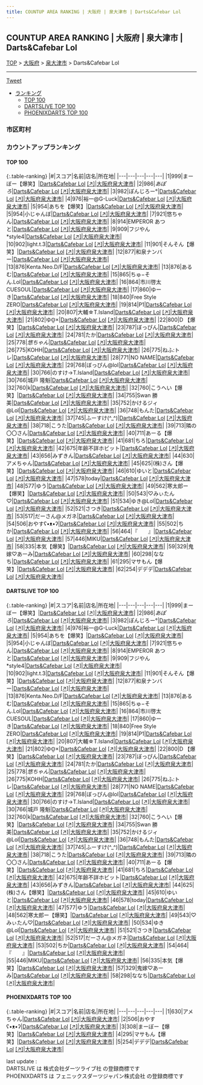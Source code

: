 ```yaml
---
title: COUNTUP AREA RANKING | 大阪府 | 泉大津市 | Darts&Cafebar Lol
---
```

## COUNTUP AREA RANKING | 大阪府 | 泉大津市 | Darts&Cafebar Lol

[TOP](/darts/rank/) > [大阪府](/darts/rank/大阪府/) > [泉大津市](/darts/rank/大阪府/泉大津市/) > Darts&Cafebar Lol

___

<a href="https://twitter.com/share?ref_src=twsrc%5Etfw" data-text="COUNTUP AREA RANKING | 大阪府泉大津市Darts&Cafebar Lol" class="twitter-share-button" data-hashtags="DARTSLIVE,PHOENIXDARTS,darts,ダーツ" data-show-count="false">Tweet</a>

* [ランキング](#カウントアップランキング)
    * [TOP 100](#top-100)
    * [DARTSLIVE TOP 100](#dartslive-top-100)
    * [PHOENIXDARTS TOP 100](#phoenixdarts-top-100)

### 市区町村

<ul>

</ul>

### カウントアップランキング

#### TOP 100



{:.table-ranking}
|#|スコア|名前|店名|所在地|
|---|---|---|---|---|
|1|999|<span class="rank-name-dl">まーぼー【爆笑】</span>|<a href="/darts/rank/shops/77896f9d1ada19f80d9b047a20a7ba1e.html">Darts&Cafebar Lol</a> <a href="https://search.dartslive.com/jp/shop/77896f9d1ada19f80d9b047a20a7ba1e">[↗]</a>|<a href="/darts/rank/大阪府/泉大津市">大阪府泉大津市</a>|
|2|986|<span class="rank-name-dl">$あぽろ$</span>|<a href="/darts/rank/shops/77896f9d1ada19f80d9b047a20a7ba1e.html">Darts&Cafebar Lol</a> <a href="https://search.dartslive.com/jp/shop/77896f9d1ada19f80d9b047a20a7ba1e">[↗]</a>|<a href="/darts/rank/大阪府/泉大津市">大阪府泉大津市</a>|
|3|982|<span class="rank-name-dl">ぽんじろー°</span>|<a href="/darts/rank/shops/77896f9d1ada19f80d9b047a20a7ba1e.html">Darts&Cafebar Lol</a> <a href="https://search.dartslive.com/jp/shop/77896f9d1ada19f80d9b047a20a7ba1e">[↗]</a>|<a href="/darts/rank/大阪府/泉大津市">大阪府泉大津市</a>|
|4|976|<span class="rank-name-dl">裕一@G-Luck</span>|<a href="/darts/rank/shops/77896f9d1ada19f80d9b047a20a7ba1e.html">Darts&Cafebar Lol</a> <a href="https://search.dartslive.com/jp/shop/77896f9d1ada19f80d9b047a20a7ba1e">[↗]</a>|<a href="/darts/rank/大阪府/泉大津市">大阪府泉大津市</a>|
|5|954|<span class="rank-name-dl">あちを【爆笑】</span>|<a href="/darts/rank/shops/77896f9d1ada19f80d9b047a20a7ba1e.html">Darts&Cafebar Lol</a> <a href="https://search.dartslive.com/jp/shop/77896f9d1ada19f80d9b047a20a7ba1e">[↗]</a>|<a href="/darts/rank/大阪府/泉大津市">大阪府泉大津市</a>|
|5|954|<span class="rank-name-dl">小じゃんぼ</span>|<a href="/darts/rank/shops/77896f9d1ada19f80d9b047a20a7ba1e.html">Darts&Cafebar Lol</a> <a href="https://search.dartslive.com/jp/shop/77896f9d1ada19f80d9b047a20a7ba1e">[↗]</a>|<a href="/darts/rank/大阪府/泉大津市">大阪府泉大津市</a>|
|7|921|<span class="rank-name-dl">悠ちゃん</span>|<a href="/darts/rank/shops/77896f9d1ada19f80d9b047a20a7ba1e.html">Darts&Cafebar Lol</a> <a href="https://search.dartslive.com/jp/shop/77896f9d1ada19f80d9b047a20a7ba1e">[↗]</a>|<a href="/darts/rank/大阪府/泉大津市">大阪府泉大津市</a>|
|8|914|<span class="rank-name-dl">EMPEROR あつと</span>|<a href="/darts/rank/shops/77896f9d1ada19f80d9b047a20a7ba1e.html">Darts&Cafebar Lol</a> <a href="https://search.dartslive.com/jp/shop/77896f9d1ada19f80d9b047a20a7ba1e">[↗]</a>|<a href="/darts/rank/大阪府/泉大津市">大阪府泉大津市</a>|
|9|909|<span class="rank-name-dl">フジやん*style4</span>|<a href="/darts/rank/shops/77896f9d1ada19f80d9b047a20a7ba1e.html">Darts&Cafebar Lol</a> <a href="https://search.dartslive.com/jp/shop/77896f9d1ada19f80d9b047a20a7ba1e">[↗]</a>|<a href="/darts/rank/大阪府/泉大津市">大阪府泉大津市</a>|
|10|902|<span class="rank-name-dl">light.t.3</span>|<a href="/darts/rank/shops/77896f9d1ada19f80d9b047a20a7ba1e.html">Darts&Cafebar Lol</a> <a href="https://search.dartslive.com/jp/shop/77896f9d1ada19f80d9b047a20a7ba1e">[↗]</a>|<a href="/darts/rank/大阪府/泉大津市">大阪府泉大津市</a>|
|11|901|<span class="rank-name-dl">そんそん【爆笑】</span>|<a href="/darts/rank/shops/77896f9d1ada19f80d9b047a20a7ba1e.html">Darts&Cafebar Lol</a> <a href="https://search.dartslive.com/jp/shop/77896f9d1ada19f80d9b047a20a7ba1e">[↗]</a>|<a href="/darts/rank/大阪府/泉大津市">大阪府泉大津市</a>|
|12|877|<span class="rank-name-dl">和泉ナンバー</span>|<a href="/darts/rank/shops/77896f9d1ada19f80d9b047a20a7ba1e.html">Darts&Cafebar Lol</a> <a href="https://search.dartslive.com/jp/shop/77896f9d1ada19f80d9b047a20a7ba1e">[↗]</a>|<a href="/darts/rank/大阪府/泉大津市">大阪府泉大津市</a>|
|13|876|<span class="rank-name-dl">Kenta.Neo.D/F</span>|<a href="/darts/rank/shops/77896f9d1ada19f80d9b047a20a7ba1e.html">Darts&Cafebar Lol</a> <a href="https://search.dartslive.com/jp/shop/77896f9d1ada19f80d9b047a20a7ba1e">[↗]</a>|<a href="/darts/rank/大阪府/泉大津市">大阪府泉大津市</a>|
|13|876|<span class="rank-name-dl">あるむ</span>|<a href="/darts/rank/shops/77896f9d1ada19f80d9b047a20a7ba1e.html">Darts&Cafebar Lol</a> <a href="https://search.dartslive.com/jp/shop/77896f9d1ada19f80d9b047a20a7ba1e">[↗]</a>|<a href="/darts/rank/大阪府/泉大津市">大阪府泉大津市</a>|
|15|865|<span class="rank-name-dl">ちゅ−そん.Lol</span>|<a href="/darts/rank/shops/77896f9d1ada19f80d9b047a20a7ba1e.html">Darts&Cafebar Lol</a> <a href="https://search.dartslive.com/jp/shop/77896f9d1ada19f80d9b047a20a7ba1e">[↗]</a>|<a href="/darts/rank/大阪府/泉大津市">大阪府泉大津市</a>|
|16|864|<span class="rank-name-dl">市川啓太CUESOUL</span>|<a href="/darts/rank/shops/77896f9d1ada19f80d9b047a20a7ba1e.html">Darts&Cafebar Lol</a> <a href="https://search.dartslive.com/jp/shop/77896f9d1ada19f80d9b047a20a7ba1e">[↗]</a>|<a href="/darts/rank/大阪府/泉大津市">大阪府泉大津市</a>|
|17|860|<span class="rank-name-dl">ゆーき</span>|<a href="/darts/rank/shops/77896f9d1ada19f80d9b047a20a7ba1e.html">Darts&Cafebar Lol</a> <a href="https://search.dartslive.com/jp/shop/77896f9d1ada19f80d9b047a20a7ba1e">[↗]</a>|<a href="/darts/rank/大阪府/泉大津市">大阪府泉大津市</a>|
|18|840|<span class="rank-name-dl">Free Style ZERO</span>|<a href="/darts/rank/shops/77896f9d1ada19f80d9b047a20a7ba1e.html">Darts&Cafebar Lol</a> <a href="https://search.dartslive.com/jp/shop/77896f9d1ada19f80d9b047a20a7ba1e">[↗]</a>|<a href="/darts/rank/大阪府/泉大津市">大阪府泉大津市</a>|
|19|814|<span class="rank-name-dl">P1</span>|<a href="/darts/rank/shops/77896f9d1ada19f80d9b047a20a7ba1e.html">Darts&Cafebar Lol</a> <a href="https://search.dartslive.com/jp/shop/77896f9d1ada19f80d9b047a20a7ba1e">[↗]</a>|<a href="/darts/rank/大阪府/泉大津市">大阪府泉大津市</a>|
|20|807|<span class="rank-name-dl">大輔☆T.Island</span>|<a href="/darts/rank/shops/77896f9d1ada19f80d9b047a20a7ba1e.html">Darts&Cafebar Lol</a> <a href="https://search.dartslive.com/jp/shop/77896f9d1ada19f80d9b047a20a7ba1e">[↗]</a>|<a href="/darts/rank/大阪府/泉大津市">大阪府泉大津市</a>|
|21|802|<span class="rank-name-dl">ゆʘ̫×</span>|<a href="/darts/rank/shops/77896f9d1ada19f80d9b047a20a7ba1e.html">Darts&Cafebar Lol</a> <a href="https://search.dartslive.com/jp/shop/77896f9d1ada19f80d9b047a20a7ba1e">[↗]</a>|<a href="/darts/rank/大阪府/泉大津市">大阪府泉大津市</a>|
|22|800|<span class="rank-name-dl">D 【爆笑】</span>|<a href="/darts/rank/shops/77896f9d1ada19f80d9b047a20a7ba1e.html">Darts&Cafebar Lol</a> <a href="https://search.dartslive.com/jp/shop/77896f9d1ada19f80d9b047a20a7ba1e">[↗]</a>|<a href="/darts/rank/大阪府/泉大津市">大阪府泉大津市</a>|
|23|787|<span class="rank-name-dl">ぼっぴん</span>|<a href="/darts/rank/shops/77896f9d1ada19f80d9b047a20a7ba1e.html">Darts&Cafebar Lol</a> <a href="https://search.dartslive.com/jp/shop/77896f9d1ada19f80d9b047a20a7ba1e">[↗]</a>|<a href="/darts/rank/大阪府/泉大津市">大阪府泉大津市</a>|
|24|781|<span class="rank-name-dl">たか</span>|<a href="/darts/rank/shops/77896f9d1ada19f80d9b047a20a7ba1e.html">Darts&Cafebar Lol</a> <a href="https://search.dartslive.com/jp/shop/77896f9d1ada19f80d9b047a20a7ba1e">[↗]</a>|<a href="/darts/rank/大阪府/泉大津市">大阪府泉大津市</a>|
|25|778|<span class="rank-name-dl">$悠ちゃん$</span>|<a href="/darts/rank/shops/77896f9d1ada19f80d9b047a20a7ba1e.html">Darts&Cafebar Lol</a> <a href="https://search.dartslive.com/jp/shop/77896f9d1ada19f80d9b047a20a7ba1e">[↗]</a>|<a href="/darts/rank/大阪府/泉大津市">大阪府泉大津市</a>|
|26|775|<span class="rank-name-dl">KOHH</span>|<a href="/darts/rank/shops/77896f9d1ada19f80d9b047a20a7ba1e.html">Darts&Cafebar Lol</a> <a href="https://search.dartslive.com/jp/shop/77896f9d1ada19f80d9b047a20a7ba1e">[↗]</a>|<a href="/darts/rank/大阪府/泉大津市">大阪府泉大津市</a>|
|26|775|<span class="rank-name-dl">ねふ:トレ</span>|<a href="/darts/rank/shops/77896f9d1ada19f80d9b047a20a7ba1e.html">Darts&Cafebar Lol</a> <a href="https://search.dartslive.com/jp/shop/77896f9d1ada19f80d9b047a20a7ba1e">[↗]</a>|<a href="/darts/rank/大阪府/泉大津市">大阪府泉大津市</a>|
|28|771|<span class="rank-name-dl">NO NAME</span>|<a href="/darts/rank/shops/77896f9d1ada19f80d9b047a20a7ba1e.html">Darts&Cafebar Lol</a> <a href="https://search.dartslive.com/jp/shop/77896f9d1ada19f80d9b047a20a7ba1e">[↗]</a>|<a href="/darts/rank/大阪府/泉大津市">大阪府泉大津市</a>|
|29|768|<span class="rank-name-dl">ぼっぴん@lol</span>|<a href="/darts/rank/shops/77896f9d1ada19f80d9b047a20a7ba1e.html">Darts&Cafebar Lol</a> <a href="https://search.dartslive.com/jp/shop/77896f9d1ada19f80d9b047a20a7ba1e">[↗]</a>|<a href="/darts/rank/大阪府/泉大津市">大阪府泉大津市</a>|
|30|766|<span class="rank-name-dl">のすけ→T.Island</span>|<a href="/darts/rank/shops/77896f9d1ada19f80d9b047a20a7ba1e.html">Darts&Cafebar Lol</a> <a href="https://search.dartslive.com/jp/shop/77896f9d1ada19f80d9b047a20a7ba1e">[↗]</a>|<a href="/darts/rank/大阪府/泉大津市">大阪府泉大津市</a>|
|30|766|<span class="rank-name-dl">城戸 隆魁</span>|<a href="/darts/rank/shops/77896f9d1ada19f80d9b047a20a7ba1e.html">Darts&Cafebar Lol</a> <a href="https://search.dartslive.com/jp/shop/77896f9d1ada19f80d9b047a20a7ba1e">[↗]</a>|<a href="/darts/rank/大阪府/泉大津市">大阪府泉大津市</a>|
|32|760|<span class="rank-name-dl">k</span>|<a href="/darts/rank/shops/77896f9d1ada19f80d9b047a20a7ba1e.html">Darts&Cafebar Lol</a> <a href="https://search.dartslive.com/jp/shop/77896f9d1ada19f80d9b047a20a7ba1e">[↗]</a>|<a href="/darts/rank/大阪府/泉大津市">大阪府泉大津市</a>|
|32|760|<span class="rank-name-dl">こうへい【爆笑】</span>|<a href="/darts/rank/shops/77896f9d1ada19f80d9b047a20a7ba1e.html">Darts&Cafebar Lol</a> <a href="https://search.dartslive.com/jp/shop/77896f9d1ada19f80d9b047a20a7ba1e">[↗]</a>|<a href="/darts/rank/大阪府/泉大津市">大阪府泉大津市</a>|
|34|755|<span class="rank-name-dl">Swan 勝美</span>|<a href="/darts/rank/shops/77896f9d1ada19f80d9b047a20a7ba1e.html">Darts&Cafebar Lol</a> <a href="https://search.dartslive.com/jp/shop/77896f9d1ada19f80d9b047a20a7ba1e">[↗]</a>|<a href="/darts/rank/大阪府/泉大津市">大阪府泉大津市</a>|
|35|752|<span class="rank-name-dl">かけるジィ@Lol</span>|<a href="/darts/rank/shops/77896f9d1ada19f80d9b047a20a7ba1e.html">Darts&Cafebar Lol</a> <a href="https://search.dartslive.com/jp/shop/77896f9d1ada19f80d9b047a20a7ba1e">[↗]</a>|<a href="/darts/rank/大阪府/泉大津市">大阪府泉大津市</a>|
|36|748|<span class="rank-name-dl">もんた</span>|<a href="/darts/rank/shops/77896f9d1ada19f80d9b047a20a7ba1e.html">Darts&Cafebar Lol</a> <a href="https://search.dartslive.com/jp/shop/77896f9d1ada19f80d9b047a20a7ba1e">[↗]</a>|<a href="/darts/rank/大阪府/泉大津市">大阪府泉大津市</a>|
|37|745|<span class="rank-name-dl">ふーすけ(^_^)</span>|<a href="/darts/rank/shops/77896f9d1ada19f80d9b047a20a7ba1e.html">Darts&Cafebar Lol</a> <a href="https://search.dartslive.com/jp/shop/77896f9d1ada19f80d9b047a20a7ba1e">[↗]</a>|<a href="/darts/rank/大阪府/泉大津市">大阪府泉大津市</a>|
|38|718|<span class="rank-name-dl">こうた</span>|<a href="/darts/rank/shops/77896f9d1ada19f80d9b047a20a7ba1e.html">Darts&Cafebar Lol</a> <a href="https://search.dartslive.com/jp/shop/77896f9d1ada19f80d9b047a20a7ba1e">[↗]</a>|<a href="/darts/rank/大阪府/泉大津市">大阪府泉大津市</a>|
|39|713|<span class="rank-name-dl">隣の〇〇さん</span>|<a href="/darts/rank/shops/77896f9d1ada19f80d9b047a20a7ba1e.html">Darts&Cafebar Lol</a> <a href="https://search.dartslive.com/jp/shop/77896f9d1ada19f80d9b047a20a7ba1e">[↗]</a>|<a href="/darts/rank/大阪府/泉大津市">大阪府泉大津市</a>|
|40|711|<span class="rank-name-dl">あーる【爆笑】</span>|<a href="/darts/rank/shops/77896f9d1ada19f80d9b047a20a7ba1e.html">Darts&Cafebar Lol</a> <a href="https://search.dartslive.com/jp/shop/77896f9d1ada19f80d9b047a20a7ba1e">[↗]</a>|<a href="/darts/rank/大阪府/泉大津市">大阪府泉大津市</a>|
|41|681|<span class="rank-name-dl">ちろ</span>|<a href="/darts/rank/shops/77896f9d1ada19f80d9b047a20a7ba1e.html">Darts&Cafebar Lol</a> <a href="https://search.dartslive.com/jp/shop/77896f9d1ada19f80d9b047a20a7ba1e">[↗]</a>|<a href="/darts/rank/大阪府/泉大津市">大阪府泉大津市</a>|
|42|675|<span class="rank-name-dl">年齢不詳ホビット</span>|<a href="/darts/rank/shops/77896f9d1ada19f80d9b047a20a7ba1e.html">Darts&Cafebar Lol</a> <a href="https://search.dartslive.com/jp/shop/77896f9d1ada19f80d9b047a20a7ba1e">[↗]</a>|<a href="/darts/rank/大阪府/泉大津市">大阪府泉大津市</a>|
|43|656|<span class="rank-name-dl">みずきん</span>|<a href="/darts/rank/shops/77896f9d1ada19f80d9b047a20a7ba1e.html">Darts&Cafebar Lol</a> <a href="https://search.dartslive.com/jp/shop/77896f9d1ada19f80d9b047a20a7ba1e">[↗]</a>|<a href="/darts/rank/大阪府/泉大津市">大阪府泉大津市</a>|
|44|630|<span class="rank-name-pd">アメちゃん</span>|<a href="/darts/rank/shops/74324.html">Darts&Cafebar Lol</a> <a href="https://vs.phoenixdarts.com/jp/shop/shopDetailInfo/s_74324?s_seq=74324">[↗]</a>|<a href="/darts/rank/大阪府/泉大津市">大阪府泉大津市</a>|
|45|625|<span class="rank-name-dl">(株)さん【爆笑】</span>|<a href="/darts/rank/shops/77896f9d1ada19f80d9b047a20a7ba1e.html">Darts&Cafebar Lol</a> <a href="https://search.dartslive.com/jp/shop/77896f9d1ada19f80d9b047a20a7ba1e">[↗]</a>|<a href="/darts/rank/大阪府/泉大津市">大阪府泉大津市</a>|
|46|610|<span class="rank-name-dl">ゆいと</span>|<a href="/darts/rank/shops/77896f9d1ada19f80d9b047a20a7ba1e.html">Darts&Cafebar Lol</a> <a href="https://search.dartslive.com/jp/shop/77896f9d1ada19f80d9b047a20a7ba1e">[↗]</a>|<a href="/darts/rank/大阪府/泉大津市">大阪府泉大津市</a>|
|47|578|<span class="rank-name-dl">today</span>|<a href="/darts/rank/shops/77896f9d1ada19f80d9b047a20a7ba1e.html">Darts&Cafebar Lol</a> <a href="https://search.dartslive.com/jp/shop/77896f9d1ada19f80d9b047a20a7ba1e">[↗]</a>|<a href="/darts/rank/大阪府/泉大津市">大阪府泉大津市</a>|
|48|577|<span class="rank-name-dl">ゆう</span>|<a href="/darts/rank/shops/77896f9d1ada19f80d9b047a20a7ba1e.html">Darts&Cafebar Lol</a> <a href="https://search.dartslive.com/jp/shop/77896f9d1ada19f80d9b047a20a7ba1e">[↗]</a>|<a href="/darts/rank/大阪府/泉大津市">大阪府泉大津市</a>|
|49|562|<span class="rank-name-dl">寒太郎ー【爆笑】</span>|<a href="/darts/rank/shops/77896f9d1ada19f80d9b047a20a7ba1e.html">Darts&Cafebar Lol</a> <a href="https://search.dartslive.com/jp/shop/77896f9d1ada19f80d9b047a20a7ba1e">[↗]</a>|<a href="/darts/rank/大阪府/泉大津市">大阪府泉大津市</a>|
|50|543|<span class="rank-name-dl">♡みぃたん♡</span>|<a href="/darts/rank/shops/77896f9d1ada19f80d9b047a20a7ba1e.html">Darts&Cafebar Lol</a> <a href="https://search.dartslive.com/jp/shop/77896f9d1ada19f80d9b047a20a7ba1e">[↗]</a>|<a href="/darts/rank/大阪府/泉大津市">大阪府泉大津市</a>|
|51|534|<span class="rank-name-dl">ゆき@Lol</span>|<a href="/darts/rank/shops/77896f9d1ada19f80d9b047a20a7ba1e.html">Darts&Cafebar Lol</a> <a href="https://search.dartslive.com/jp/shop/77896f9d1ada19f80d9b047a20a7ba1e">[↗]</a>|<a href="/darts/rank/大阪府/泉大津市">大阪府泉大津市</a>|
|52|521|<span class="rank-name-dl">さつき</span>|<a href="/darts/rank/shops/77896f9d1ada19f80d9b047a20a7ba1e.html">Darts&Cafebar Lol</a> <a href="https://search.dartslive.com/jp/shop/77896f9d1ada19f80d9b047a20a7ba1e">[↗]</a>|<a href="/darts/rank/大阪府/泉大津市">大阪府泉大津市</a>|
|53|517|<span class="rank-name-dl">だーさん@メガネ</span>|<a href="/darts/rank/shops/77896f9d1ada19f80d9b047a20a7ba1e.html">Darts&Cafebar Lol</a> <a href="https://search.dartslive.com/jp/shop/77896f9d1ada19f80d9b047a20a7ba1e">[↗]</a>|<a href="/darts/rank/大阪府/泉大津市">大阪府泉大津市</a>|
|54|506|<span class="rank-name-pd">おやすʕ•ᴥ•ʔ</span>|<a href="/darts/rank/shops/74324.html">Darts&Cafebar Lol</a> <a href="https://vs.phoenixdarts.com/jp/shop/shopDetailInfo/s_74324?s_seq=74324">[↗]</a>|<a href="/darts/rank/大阪府/泉大津市">大阪府泉大津市</a>|
|55|502|<span class="rank-name-dl">ちか</span>|<a href="/darts/rank/shops/77896f9d1ada19f80d9b047a20a7ba1e.html">Darts&Cafebar Lol</a> <a href="https://search.dartslive.com/jp/shop/77896f9d1ada19f80d9b047a20a7ba1e">[↗]</a>|<a href="/darts/rank/大阪府/泉大津市">大阪府泉大津市</a>|
|56|464|<span class="rank-name-dl">『　　』</span>|<a href="/darts/rank/shops/77896f9d1ada19f80d9b047a20a7ba1e.html">Darts&Cafebar Lol</a> <a href="https://search.dartslive.com/jp/shop/77896f9d1ada19f80d9b047a20a7ba1e">[↗]</a>|<a href="/darts/rank/大阪府/泉大津市">大阪府泉大津市</a>|
|57|446|<span class="rank-name-dl">MIKU</span>|<a href="/darts/rank/shops/77896f9d1ada19f80d9b047a20a7ba1e.html">Darts&Cafebar Lol</a> <a href="https://search.dartslive.com/jp/shop/77896f9d1ada19f80d9b047a20a7ba1e">[↗]</a>|<a href="/darts/rank/大阪府/泉大津市">大阪府泉大津市</a>|
|58|335|<span class="rank-name-dl">本気【爆笑】</span>|<a href="/darts/rank/shops/77896f9d1ada19f80d9b047a20a7ba1e.html">Darts&Cafebar Lol</a> <a href="https://search.dartslive.com/jp/shop/77896f9d1ada19f80d9b047a20a7ba1e">[↗]</a>|<a href="/darts/rank/大阪府/泉大津市">大阪府泉大津市</a>|
|59|329|<span class="rank-name-dl">鬼嫁♡あーみ</span>|<a href="/darts/rank/shops/77896f9d1ada19f80d9b047a20a7ba1e.html">Darts&Cafebar Lol</a> <a href="https://search.dartslive.com/jp/shop/77896f9d1ada19f80d9b047a20a7ba1e">[↗]</a>|<a href="/darts/rank/大阪府/泉大津市">大阪府泉大津市</a>|
|60|298|<span class="rank-name-dl">ななち</span>|<a href="/darts/rank/shops/77896f9d1ada19f80d9b047a20a7ba1e.html">Darts&Cafebar Lol</a> <a href="https://search.dartslive.com/jp/shop/77896f9d1ada19f80d9b047a20a7ba1e">[↗]</a>|<a href="/darts/rank/大阪府/泉大津市">大阪府泉大津市</a>|
|61|295|<span class="rank-name-pd">マサもん【爆笑】</span>|<a href="/darts/rank/shops/74324.html">Darts&Cafebar Lol</a> <a href="https://vs.phoenixdarts.com/jp/shop/shopDetailInfo/s_74324?s_seq=74324">[↗]</a>|<a href="/darts/rank/大阪府/泉大津市">大阪府泉大津市</a>|
|62|254|<span class="rank-name-pd">デデデ</span>|<a href="/darts/rank/shops/74324.html">Darts&Cafebar Lol</a> <a href="https://vs.phoenixdarts.com/jp/shop/shopDetailInfo/s_74324?s_seq=74324">[↗]</a>|<a href="/darts/rank/大阪府/泉大津市">大阪府泉大津市</a>|


#### DARTSLIVE TOP 100



{:.table-ranking}
|#|スコア|名前|店名|所在地|
|---|---|---|---|---|
|1|999|<span class="rank-name-dl">まーぼー【爆笑】</span>|<a href="/darts/rank/shops/77896f9d1ada19f80d9b047a20a7ba1e.html">Darts&Cafebar Lol</a> <a href="https://search.dartslive.com/jp/shop/77896f9d1ada19f80d9b047a20a7ba1e">[↗]</a>|<a href="/darts/rank/大阪府/泉大津市">大阪府泉大津市</a>|
|2|986|<span class="rank-name-dl">$あぽろ$</span>|<a href="/darts/rank/shops/77896f9d1ada19f80d9b047a20a7ba1e.html">Darts&Cafebar Lol</a> <a href="https://search.dartslive.com/jp/shop/77896f9d1ada19f80d9b047a20a7ba1e">[↗]</a>|<a href="/darts/rank/大阪府/泉大津市">大阪府泉大津市</a>|
|3|982|<span class="rank-name-dl">ぽんじろー°</span>|<a href="/darts/rank/shops/77896f9d1ada19f80d9b047a20a7ba1e.html">Darts&Cafebar Lol</a> <a href="https://search.dartslive.com/jp/shop/77896f9d1ada19f80d9b047a20a7ba1e">[↗]</a>|<a href="/darts/rank/大阪府/泉大津市">大阪府泉大津市</a>|
|4|976|<span class="rank-name-dl">裕一@G-Luck</span>|<a href="/darts/rank/shops/77896f9d1ada19f80d9b047a20a7ba1e.html">Darts&Cafebar Lol</a> <a href="https://search.dartslive.com/jp/shop/77896f9d1ada19f80d9b047a20a7ba1e">[↗]</a>|<a href="/darts/rank/大阪府/泉大津市">大阪府泉大津市</a>|
|5|954|<span class="rank-name-dl">あちを【爆笑】</span>|<a href="/darts/rank/shops/77896f9d1ada19f80d9b047a20a7ba1e.html">Darts&Cafebar Lol</a> <a href="https://search.dartslive.com/jp/shop/77896f9d1ada19f80d9b047a20a7ba1e">[↗]</a>|<a href="/darts/rank/大阪府/泉大津市">大阪府泉大津市</a>|
|5|954|<span class="rank-name-dl">小じゃんぼ</span>|<a href="/darts/rank/shops/77896f9d1ada19f80d9b047a20a7ba1e.html">Darts&Cafebar Lol</a> <a href="https://search.dartslive.com/jp/shop/77896f9d1ada19f80d9b047a20a7ba1e">[↗]</a>|<a href="/darts/rank/大阪府/泉大津市">大阪府泉大津市</a>|
|7|921|<span class="rank-name-dl">悠ちゃん</span>|<a href="/darts/rank/shops/77896f9d1ada19f80d9b047a20a7ba1e.html">Darts&Cafebar Lol</a> <a href="https://search.dartslive.com/jp/shop/77896f9d1ada19f80d9b047a20a7ba1e">[↗]</a>|<a href="/darts/rank/大阪府/泉大津市">大阪府泉大津市</a>|
|8|914|<span class="rank-name-dl">EMPEROR あつと</span>|<a href="/darts/rank/shops/77896f9d1ada19f80d9b047a20a7ba1e.html">Darts&Cafebar Lol</a> <a href="https://search.dartslive.com/jp/shop/77896f9d1ada19f80d9b047a20a7ba1e">[↗]</a>|<a href="/darts/rank/大阪府/泉大津市">大阪府泉大津市</a>|
|9|909|<span class="rank-name-dl">フジやん*style4</span>|<a href="/darts/rank/shops/77896f9d1ada19f80d9b047a20a7ba1e.html">Darts&Cafebar Lol</a> <a href="https://search.dartslive.com/jp/shop/77896f9d1ada19f80d9b047a20a7ba1e">[↗]</a>|<a href="/darts/rank/大阪府/泉大津市">大阪府泉大津市</a>|
|10|902|<span class="rank-name-dl">light.t.3</span>|<a href="/darts/rank/shops/77896f9d1ada19f80d9b047a20a7ba1e.html">Darts&Cafebar Lol</a> <a href="https://search.dartslive.com/jp/shop/77896f9d1ada19f80d9b047a20a7ba1e">[↗]</a>|<a href="/darts/rank/大阪府/泉大津市">大阪府泉大津市</a>|
|11|901|<span class="rank-name-dl">そんそん【爆笑】</span>|<a href="/darts/rank/shops/77896f9d1ada19f80d9b047a20a7ba1e.html">Darts&Cafebar Lol</a> <a href="https://search.dartslive.com/jp/shop/77896f9d1ada19f80d9b047a20a7ba1e">[↗]</a>|<a href="/darts/rank/大阪府/泉大津市">大阪府泉大津市</a>|
|12|877|<span class="rank-name-dl">和泉ナンバー</span>|<a href="/darts/rank/shops/77896f9d1ada19f80d9b047a20a7ba1e.html">Darts&Cafebar Lol</a> <a href="https://search.dartslive.com/jp/shop/77896f9d1ada19f80d9b047a20a7ba1e">[↗]</a>|<a href="/darts/rank/大阪府/泉大津市">大阪府泉大津市</a>|
|13|876|<span class="rank-name-dl">Kenta.Neo.D/F</span>|<a href="/darts/rank/shops/77896f9d1ada19f80d9b047a20a7ba1e.html">Darts&Cafebar Lol</a> <a href="https://search.dartslive.com/jp/shop/77896f9d1ada19f80d9b047a20a7ba1e">[↗]</a>|<a href="/darts/rank/大阪府/泉大津市">大阪府泉大津市</a>|
|13|876|<span class="rank-name-dl">あるむ</span>|<a href="/darts/rank/shops/77896f9d1ada19f80d9b047a20a7ba1e.html">Darts&Cafebar Lol</a> <a href="https://search.dartslive.com/jp/shop/77896f9d1ada19f80d9b047a20a7ba1e">[↗]</a>|<a href="/darts/rank/大阪府/泉大津市">大阪府泉大津市</a>|
|15|865|<span class="rank-name-dl">ちゅ−そん.Lol</span>|<a href="/darts/rank/shops/77896f9d1ada19f80d9b047a20a7ba1e.html">Darts&Cafebar Lol</a> <a href="https://search.dartslive.com/jp/shop/77896f9d1ada19f80d9b047a20a7ba1e">[↗]</a>|<a href="/darts/rank/大阪府/泉大津市">大阪府泉大津市</a>|
|16|864|<span class="rank-name-dl">市川啓太CUESOUL</span>|<a href="/darts/rank/shops/77896f9d1ada19f80d9b047a20a7ba1e.html">Darts&Cafebar Lol</a> <a href="https://search.dartslive.com/jp/shop/77896f9d1ada19f80d9b047a20a7ba1e">[↗]</a>|<a href="/darts/rank/大阪府/泉大津市">大阪府泉大津市</a>|
|17|860|<span class="rank-name-dl">ゆーき</span>|<a href="/darts/rank/shops/77896f9d1ada19f80d9b047a20a7ba1e.html">Darts&Cafebar Lol</a> <a href="https://search.dartslive.com/jp/shop/77896f9d1ada19f80d9b047a20a7ba1e">[↗]</a>|<a href="/darts/rank/大阪府/泉大津市">大阪府泉大津市</a>|
|18|840|<span class="rank-name-dl">Free Style ZERO</span>|<a href="/darts/rank/shops/77896f9d1ada19f80d9b047a20a7ba1e.html">Darts&Cafebar Lol</a> <a href="https://search.dartslive.com/jp/shop/77896f9d1ada19f80d9b047a20a7ba1e">[↗]</a>|<a href="/darts/rank/大阪府/泉大津市">大阪府泉大津市</a>|
|19|814|<span class="rank-name-dl">P1</span>|<a href="/darts/rank/shops/77896f9d1ada19f80d9b047a20a7ba1e.html">Darts&Cafebar Lol</a> <a href="https://search.dartslive.com/jp/shop/77896f9d1ada19f80d9b047a20a7ba1e">[↗]</a>|<a href="/darts/rank/大阪府/泉大津市">大阪府泉大津市</a>|
|20|807|<span class="rank-name-dl">大輔☆T.Island</span>|<a href="/darts/rank/shops/77896f9d1ada19f80d9b047a20a7ba1e.html">Darts&Cafebar Lol</a> <a href="https://search.dartslive.com/jp/shop/77896f9d1ada19f80d9b047a20a7ba1e">[↗]</a>|<a href="/darts/rank/大阪府/泉大津市">大阪府泉大津市</a>|
|21|802|<span class="rank-name-dl">ゆʘ̫×</span>|<a href="/darts/rank/shops/77896f9d1ada19f80d9b047a20a7ba1e.html">Darts&Cafebar Lol</a> <a href="https://search.dartslive.com/jp/shop/77896f9d1ada19f80d9b047a20a7ba1e">[↗]</a>|<a href="/darts/rank/大阪府/泉大津市">大阪府泉大津市</a>|
|22|800|<span class="rank-name-dl">D 【爆笑】</span>|<a href="/darts/rank/shops/77896f9d1ada19f80d9b047a20a7ba1e.html">Darts&Cafebar Lol</a> <a href="https://search.dartslive.com/jp/shop/77896f9d1ada19f80d9b047a20a7ba1e">[↗]</a>|<a href="/darts/rank/大阪府/泉大津市">大阪府泉大津市</a>|
|23|787|<span class="rank-name-dl">ぼっぴん</span>|<a href="/darts/rank/shops/77896f9d1ada19f80d9b047a20a7ba1e.html">Darts&Cafebar Lol</a> <a href="https://search.dartslive.com/jp/shop/77896f9d1ada19f80d9b047a20a7ba1e">[↗]</a>|<a href="/darts/rank/大阪府/泉大津市">大阪府泉大津市</a>|
|24|781|<span class="rank-name-dl">たか</span>|<a href="/darts/rank/shops/77896f9d1ada19f80d9b047a20a7ba1e.html">Darts&Cafebar Lol</a> <a href="https://search.dartslive.com/jp/shop/77896f9d1ada19f80d9b047a20a7ba1e">[↗]</a>|<a href="/darts/rank/大阪府/泉大津市">大阪府泉大津市</a>|
|25|778|<span class="rank-name-dl">$悠ちゃん$</span>|<a href="/darts/rank/shops/77896f9d1ada19f80d9b047a20a7ba1e.html">Darts&Cafebar Lol</a> <a href="https://search.dartslive.com/jp/shop/77896f9d1ada19f80d9b047a20a7ba1e">[↗]</a>|<a href="/darts/rank/大阪府/泉大津市">大阪府泉大津市</a>|
|26|775|<span class="rank-name-dl">KOHH</span>|<a href="/darts/rank/shops/77896f9d1ada19f80d9b047a20a7ba1e.html">Darts&Cafebar Lol</a> <a href="https://search.dartslive.com/jp/shop/77896f9d1ada19f80d9b047a20a7ba1e">[↗]</a>|<a href="/darts/rank/大阪府/泉大津市">大阪府泉大津市</a>|
|26|775|<span class="rank-name-dl">ねふ:トレ</span>|<a href="/darts/rank/shops/77896f9d1ada19f80d9b047a20a7ba1e.html">Darts&Cafebar Lol</a> <a href="https://search.dartslive.com/jp/shop/77896f9d1ada19f80d9b047a20a7ba1e">[↗]</a>|<a href="/darts/rank/大阪府/泉大津市">大阪府泉大津市</a>|
|28|771|<span class="rank-name-dl">NO NAME</span>|<a href="/darts/rank/shops/77896f9d1ada19f80d9b047a20a7ba1e.html">Darts&Cafebar Lol</a> <a href="https://search.dartslive.com/jp/shop/77896f9d1ada19f80d9b047a20a7ba1e">[↗]</a>|<a href="/darts/rank/大阪府/泉大津市">大阪府泉大津市</a>|
|29|768|<span class="rank-name-dl">ぼっぴん@lol</span>|<a href="/darts/rank/shops/77896f9d1ada19f80d9b047a20a7ba1e.html">Darts&Cafebar Lol</a> <a href="https://search.dartslive.com/jp/shop/77896f9d1ada19f80d9b047a20a7ba1e">[↗]</a>|<a href="/darts/rank/大阪府/泉大津市">大阪府泉大津市</a>|
|30|766|<span class="rank-name-dl">のすけ→T.Island</span>|<a href="/darts/rank/shops/77896f9d1ada19f80d9b047a20a7ba1e.html">Darts&Cafebar Lol</a> <a href="https://search.dartslive.com/jp/shop/77896f9d1ada19f80d9b047a20a7ba1e">[↗]</a>|<a href="/darts/rank/大阪府/泉大津市">大阪府泉大津市</a>|
|30|766|<span class="rank-name-dl">城戸 隆魁</span>|<a href="/darts/rank/shops/77896f9d1ada19f80d9b047a20a7ba1e.html">Darts&Cafebar Lol</a> <a href="https://search.dartslive.com/jp/shop/77896f9d1ada19f80d9b047a20a7ba1e">[↗]</a>|<a href="/darts/rank/大阪府/泉大津市">大阪府泉大津市</a>|
|32|760|<span class="rank-name-dl">k</span>|<a href="/darts/rank/shops/77896f9d1ada19f80d9b047a20a7ba1e.html">Darts&Cafebar Lol</a> <a href="https://search.dartslive.com/jp/shop/77896f9d1ada19f80d9b047a20a7ba1e">[↗]</a>|<a href="/darts/rank/大阪府/泉大津市">大阪府泉大津市</a>|
|32|760|<span class="rank-name-dl">こうへい【爆笑】</span>|<a href="/darts/rank/shops/77896f9d1ada19f80d9b047a20a7ba1e.html">Darts&Cafebar Lol</a> <a href="https://search.dartslive.com/jp/shop/77896f9d1ada19f80d9b047a20a7ba1e">[↗]</a>|<a href="/darts/rank/大阪府/泉大津市">大阪府泉大津市</a>|
|34|755|<span class="rank-name-dl">Swan 勝美</span>|<a href="/darts/rank/shops/77896f9d1ada19f80d9b047a20a7ba1e.html">Darts&Cafebar Lol</a> <a href="https://search.dartslive.com/jp/shop/77896f9d1ada19f80d9b047a20a7ba1e">[↗]</a>|<a href="/darts/rank/大阪府/泉大津市">大阪府泉大津市</a>|
|35|752|<span class="rank-name-dl">かけるジィ@Lol</span>|<a href="/darts/rank/shops/77896f9d1ada19f80d9b047a20a7ba1e.html">Darts&Cafebar Lol</a> <a href="https://search.dartslive.com/jp/shop/77896f9d1ada19f80d9b047a20a7ba1e">[↗]</a>|<a href="/darts/rank/大阪府/泉大津市">大阪府泉大津市</a>|
|36|748|<span class="rank-name-dl">もんた</span>|<a href="/darts/rank/shops/77896f9d1ada19f80d9b047a20a7ba1e.html">Darts&Cafebar Lol</a> <a href="https://search.dartslive.com/jp/shop/77896f9d1ada19f80d9b047a20a7ba1e">[↗]</a>|<a href="/darts/rank/大阪府/泉大津市">大阪府泉大津市</a>|
|37|745|<span class="rank-name-dl">ふーすけ(^_^)</span>|<a href="/darts/rank/shops/77896f9d1ada19f80d9b047a20a7ba1e.html">Darts&Cafebar Lol</a> <a href="https://search.dartslive.com/jp/shop/77896f9d1ada19f80d9b047a20a7ba1e">[↗]</a>|<a href="/darts/rank/大阪府/泉大津市">大阪府泉大津市</a>|
|38|718|<span class="rank-name-dl">こうた</span>|<a href="/darts/rank/shops/77896f9d1ada19f80d9b047a20a7ba1e.html">Darts&Cafebar Lol</a> <a href="https://search.dartslive.com/jp/shop/77896f9d1ada19f80d9b047a20a7ba1e">[↗]</a>|<a href="/darts/rank/大阪府/泉大津市">大阪府泉大津市</a>|
|39|713|<span class="rank-name-dl">隣の〇〇さん</span>|<a href="/darts/rank/shops/77896f9d1ada19f80d9b047a20a7ba1e.html">Darts&Cafebar Lol</a> <a href="https://search.dartslive.com/jp/shop/77896f9d1ada19f80d9b047a20a7ba1e">[↗]</a>|<a href="/darts/rank/大阪府/泉大津市">大阪府泉大津市</a>|
|40|711|<span class="rank-name-dl">あーる【爆笑】</span>|<a href="/darts/rank/shops/77896f9d1ada19f80d9b047a20a7ba1e.html">Darts&Cafebar Lol</a> <a href="https://search.dartslive.com/jp/shop/77896f9d1ada19f80d9b047a20a7ba1e">[↗]</a>|<a href="/darts/rank/大阪府/泉大津市">大阪府泉大津市</a>|
|41|681|<span class="rank-name-dl">ちろ</span>|<a href="/darts/rank/shops/77896f9d1ada19f80d9b047a20a7ba1e.html">Darts&Cafebar Lol</a> <a href="https://search.dartslive.com/jp/shop/77896f9d1ada19f80d9b047a20a7ba1e">[↗]</a>|<a href="/darts/rank/大阪府/泉大津市">大阪府泉大津市</a>|
|42|675|<span class="rank-name-dl">年齢不詳ホビット</span>|<a href="/darts/rank/shops/77896f9d1ada19f80d9b047a20a7ba1e.html">Darts&Cafebar Lol</a> <a href="https://search.dartslive.com/jp/shop/77896f9d1ada19f80d9b047a20a7ba1e">[↗]</a>|<a href="/darts/rank/大阪府/泉大津市">大阪府泉大津市</a>|
|43|656|<span class="rank-name-dl">みずきん</span>|<a href="/darts/rank/shops/77896f9d1ada19f80d9b047a20a7ba1e.html">Darts&Cafebar Lol</a> <a href="https://search.dartslive.com/jp/shop/77896f9d1ada19f80d9b047a20a7ba1e">[↗]</a>|<a href="/darts/rank/大阪府/泉大津市">大阪府泉大津市</a>|
|44|625|<span class="rank-name-dl">(株)さん【爆笑】</span>|<a href="/darts/rank/shops/77896f9d1ada19f80d9b047a20a7ba1e.html">Darts&Cafebar Lol</a> <a href="https://search.dartslive.com/jp/shop/77896f9d1ada19f80d9b047a20a7ba1e">[↗]</a>|<a href="/darts/rank/大阪府/泉大津市">大阪府泉大津市</a>|
|45|610|<span class="rank-name-dl">ゆいと</span>|<a href="/darts/rank/shops/77896f9d1ada19f80d9b047a20a7ba1e.html">Darts&Cafebar Lol</a> <a href="https://search.dartslive.com/jp/shop/77896f9d1ada19f80d9b047a20a7ba1e">[↗]</a>|<a href="/darts/rank/大阪府/泉大津市">大阪府泉大津市</a>|
|46|578|<span class="rank-name-dl">today</span>|<a href="/darts/rank/shops/77896f9d1ada19f80d9b047a20a7ba1e.html">Darts&Cafebar Lol</a> <a href="https://search.dartslive.com/jp/shop/77896f9d1ada19f80d9b047a20a7ba1e">[↗]</a>|<a href="/darts/rank/大阪府/泉大津市">大阪府泉大津市</a>|
|47|577|<span class="rank-name-dl">ゆう</span>|<a href="/darts/rank/shops/77896f9d1ada19f80d9b047a20a7ba1e.html">Darts&Cafebar Lol</a> <a href="https://search.dartslive.com/jp/shop/77896f9d1ada19f80d9b047a20a7ba1e">[↗]</a>|<a href="/darts/rank/大阪府/泉大津市">大阪府泉大津市</a>|
|48|562|<span class="rank-name-dl">寒太郎ー【爆笑】</span>|<a href="/darts/rank/shops/77896f9d1ada19f80d9b047a20a7ba1e.html">Darts&Cafebar Lol</a> <a href="https://search.dartslive.com/jp/shop/77896f9d1ada19f80d9b047a20a7ba1e">[↗]</a>|<a href="/darts/rank/大阪府/泉大津市">大阪府泉大津市</a>|
|49|543|<span class="rank-name-dl">♡みぃたん♡</span>|<a href="/darts/rank/shops/77896f9d1ada19f80d9b047a20a7ba1e.html">Darts&Cafebar Lol</a> <a href="https://search.dartslive.com/jp/shop/77896f9d1ada19f80d9b047a20a7ba1e">[↗]</a>|<a href="/darts/rank/大阪府/泉大津市">大阪府泉大津市</a>|
|50|534|<span class="rank-name-dl">ゆき@Lol</span>|<a href="/darts/rank/shops/77896f9d1ada19f80d9b047a20a7ba1e.html">Darts&Cafebar Lol</a> <a href="https://search.dartslive.com/jp/shop/77896f9d1ada19f80d9b047a20a7ba1e">[↗]</a>|<a href="/darts/rank/大阪府/泉大津市">大阪府泉大津市</a>|
|51|521|<span class="rank-name-dl">さつき</span>|<a href="/darts/rank/shops/77896f9d1ada19f80d9b047a20a7ba1e.html">Darts&Cafebar Lol</a> <a href="https://search.dartslive.com/jp/shop/77896f9d1ada19f80d9b047a20a7ba1e">[↗]</a>|<a href="/darts/rank/大阪府/泉大津市">大阪府泉大津市</a>|
|52|517|<span class="rank-name-dl">だーさん@メガネ</span>|<a href="/darts/rank/shops/77896f9d1ada19f80d9b047a20a7ba1e.html">Darts&Cafebar Lol</a> <a href="https://search.dartslive.com/jp/shop/77896f9d1ada19f80d9b047a20a7ba1e">[↗]</a>|<a href="/darts/rank/大阪府/泉大津市">大阪府泉大津市</a>|
|53|502|<span class="rank-name-dl">ちか</span>|<a href="/darts/rank/shops/77896f9d1ada19f80d9b047a20a7ba1e.html">Darts&Cafebar Lol</a> <a href="https://search.dartslive.com/jp/shop/77896f9d1ada19f80d9b047a20a7ba1e">[↗]</a>|<a href="/darts/rank/大阪府/泉大津市">大阪府泉大津市</a>|
|54|464|<span class="rank-name-dl">『　　』</span>|<a href="/darts/rank/shops/77896f9d1ada19f80d9b047a20a7ba1e.html">Darts&Cafebar Lol</a> <a href="https://search.dartslive.com/jp/shop/77896f9d1ada19f80d9b047a20a7ba1e">[↗]</a>|<a href="/darts/rank/大阪府/泉大津市">大阪府泉大津市</a>|
|55|446|<span class="rank-name-dl">MIKU</span>|<a href="/darts/rank/shops/77896f9d1ada19f80d9b047a20a7ba1e.html">Darts&Cafebar Lol</a> <a href="https://search.dartslive.com/jp/shop/77896f9d1ada19f80d9b047a20a7ba1e">[↗]</a>|<a href="/darts/rank/大阪府/泉大津市">大阪府泉大津市</a>|
|56|335|<span class="rank-name-dl">本気【爆笑】</span>|<a href="/darts/rank/shops/77896f9d1ada19f80d9b047a20a7ba1e.html">Darts&Cafebar Lol</a> <a href="https://search.dartslive.com/jp/shop/77896f9d1ada19f80d9b047a20a7ba1e">[↗]</a>|<a href="/darts/rank/大阪府/泉大津市">大阪府泉大津市</a>|
|57|329|<span class="rank-name-dl">鬼嫁♡あーみ</span>|<a href="/darts/rank/shops/77896f9d1ada19f80d9b047a20a7ba1e.html">Darts&Cafebar Lol</a> <a href="https://search.dartslive.com/jp/shop/77896f9d1ada19f80d9b047a20a7ba1e">[↗]</a>|<a href="/darts/rank/大阪府/泉大津市">大阪府泉大津市</a>|
|58|298|<span class="rank-name-dl">ななち</span>|<a href="/darts/rank/shops/77896f9d1ada19f80d9b047a20a7ba1e.html">Darts&Cafebar Lol</a> <a href="https://search.dartslive.com/jp/shop/77896f9d1ada19f80d9b047a20a7ba1e">[↗]</a>|<a href="/darts/rank/大阪府/泉大津市">大阪府泉大津市</a>|


#### PHOENIXDARTS TOP 100



{:.table-ranking}
|#|スコア|名前|店名|所在地|
|---|---|---|---|---|
|1|630|<span class="rank-name-pd">アメちゃん</span>|<a href="/darts/rank/shops/74324.html">Darts&Cafebar Lol</a> <a href="https://vs.phoenixdarts.com/jp/shop/shopDetailInfo/s_74324?s_seq=74324">[↗]</a>|<a href="/darts/rank/大阪府/泉大津市">大阪府泉大津市</a>|
|2|506|<span class="rank-name-pd">おやすʕ•ᴥ•ʔ</span>|<a href="/darts/rank/shops/74324.html">Darts&Cafebar Lol</a> <a href="https://vs.phoenixdarts.com/jp/shop/shopDetailInfo/s_74324?s_seq=74324">[↗]</a>|<a href="/darts/rank/大阪府/泉大津市">大阪府泉大津市</a>|
|3|308|<span class="rank-name-pd">まーぼー【爆笑】</span>|<a href="/darts/rank/shops/74324.html">Darts&Cafebar Lol</a> <a href="https://vs.phoenixdarts.com/jp/shop/shopDetailInfo/s_74324?s_seq=74324">[↗]</a>|<a href="/darts/rank/大阪府/泉大津市">大阪府泉大津市</a>|
|4|295|<span class="rank-name-pd">マサもん【爆笑】</span>|<a href="/darts/rank/shops/74324.html">Darts&Cafebar Lol</a> <a href="https://vs.phoenixdarts.com/jp/shop/shopDetailInfo/s_74324?s_seq=74324">[↗]</a>|<a href="/darts/rank/大阪府/泉大津市">大阪府泉大津市</a>|
|5|254|<span class="rank-name-pd">デデデ</span>|<a href="/darts/rank/shops/74324.html">Darts&Cafebar Lol</a> <a href="https://vs.phoenixdarts.com/jp/shop/shopDetailInfo/s_74324?s_seq=74324">[↗]</a>|<a href="/darts/rank/大阪府/泉大津市">大阪府泉大津市</a>|


<div class="footer border-top border-gray-light mt-5 pt-3 text-right text-gray">
    last update : <span style="font-weight: italic" id="foot_last_modified"></span><br />
    DARTSLIVE は 株式会社ダーツライブ社 の登録商標です<br />
    PHOENIXDARTS は フェニックスダーツジャパン株式会社 の登録商標です<br />
</div>

<script src="https://cdnjs.cloudflare.com/ajax/libs/jquery.tablesorter/2.31.3/js/jquery.tablesorter.min.js" integrity="sha512-qzgd5cYSZcosqpzpn7zF2ZId8f/8CHmFKZ8j7mU4OUXTNRd5g+ZHBPsgKEwoqxCtdQvExE5LprwwPAgoicguNg==" crossorigin="anonymous" referrerpolicy="no-referrer"></script>
<link rel="stylesheet" href="https://cdnjs.cloudflare.com/ajax/libs/jquery.tablesorter/2.31.3/css/theme.default.min.css" integrity="sha512-wghhOJkjQX0Lh3NSWvNKeZ0ZpNn+SPVXX1Qyc9OCaogADktxrBiBdKGDoqVUOyhStvMBmJQ8ZdMHiR3wuEq8+w==" crossorigin="anonymous" referrerpolicy="no-referrer" />
<script>
$(function() {
    $(".table-ranking").tablesorter({sortList:[[0, 0]]});
    $("#foot_last_modified").text(formatDate(new Date(document.lastModified), 'yyyy-MM-dd HH:mm:ss'));
});
</script>

<script async src="https://platform.twitter.com/widgets.js" charset="utf-8"></script>
